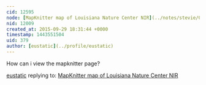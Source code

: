 ```yaml
---
cid: 12595
node: [MapKnitter map of Louisiana Nature Center NIR](../notes/stevie/06-26-2015/mapknitter-map-of-louisiana-nature-center-nir)
nid: 12009
created_at: 2015-09-29 18:31:44 +0000
timestamp: 1443551504
uid: 379
author: [eustatic](../profile/eustatic)
---
```


How can i view the mapknitter page?

[eustatic](../profile/eustatic) replying to: [MapKnitter map of Louisiana Nature Center NIR](../notes/stevie/06-26-2015/mapknitter-map-of-louisiana-nature-center-nir)

